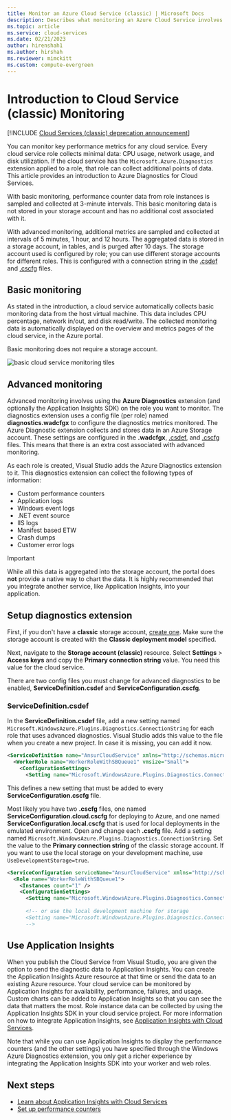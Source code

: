 ```yaml
---
title: Monitor an Azure Cloud Service (classic) | Microsoft Docs
description: Describes what monitoring an Azure Cloud Service involves and what some of your options are.
ms.topic: article
ms.service: cloud-services
ms.date: 02/21/2023
author: hirenshah1
ms.author: hirshah
ms.reviewer: mimckitt
ms.custom: compute-evergreen
---
```


# Introduction to Cloud Service (classic) Monitoring

[!INCLUDE [Cloud Services (classic) deprecation announcement](includes/deprecation-announcement.md)]

You can monitor key performance metrics for any cloud service. Every cloud service role collects minimal data: CPU usage, network usage, and disk utilization. If the cloud service has the `Microsoft.Azure.Diagnostics` extension applied to a role, that role can collect additional points of data. This article provides an introduction to Azure Diagnostics for Cloud Services.

With basic monitoring, performance counter data from role instances is sampled and collected at 3-minute intervals. This basic monitoring data is not stored in your storage account and has no additional cost associated with it.

With advanced monitoring, additional metrics are sampled and collected at intervals of 5 minutes, 1 hour, and 12 hours. The aggregated data is stored in a storage account, in tables, and is purged after 10 days. The storage account used is configured by role; you can use different storage accounts for different roles. This is configured with a connection string in the [.csdef](cloud-services-model-and-package.md#servicedefinitioncsdef) and [.cscfg](cloud-services-model-and-package.md#serviceconfigurationcscfg) files.


## Basic monitoring

As stated in the introduction, a cloud service automatically collects basic monitoring data from the host virtual machine. This data includes CPU percentage, network in/out, and disk read/write. The collected monitoring data is automatically displayed on the overview and metrics pages of the cloud service, in the Azure portal. 

Basic monitoring does not require a storage account. 

![basic cloud service monitoring tiles](media/cloud-services-how-to-monitor/basic-tiles.png)

## Advanced monitoring

Advanced monitoring involves using the **Azure Diagnostics** extension (and optionally the Application Insights SDK) on the role you want to monitor. The diagnostics extension uses a config file (per role) named **diagnostics.wadcfgx** to configure the diagnostics metrics monitored. The Azure Diagnostic extension collects and stores data in an Azure Storage account. These settings are configured in the **.wadcfgx**, [.csdef](cloud-services-model-and-package.md#servicedefinitioncsdef), and [.cscfg](cloud-services-model-and-package.md#serviceconfigurationcscfg) files. This means that there is an extra cost associated with advanced monitoring.

As each role is created, Visual Studio adds the Azure Diagnostics extension to it. This diagnostics extension can collect the following types of information:

* Custom performance counters
* Application logs
* Windows event logs
* .NET event source
* IIS logs
* Manifest based ETW
* Crash dumps
* Customer error logs

> [!IMPORTANT]
> While all this data is aggregated into the storage account, the portal does **not** provide a native way to chart the data. It is highly recommended that you integrate another service, like Application Insights, into your application.

## Setup diagnostics extension

First, if you don't have a **classic** storage account, [create one](../storage/common/storage-account-create.md). Make sure the storage account is created with the **Classic deployment model** specified.

Next, navigate to the **Storage account (classic)** resource. Select **Settings** > **Access keys** and copy the **Primary connection string** value. You need this value for the cloud service. 

There are two config files you must change for advanced diagnostics to be enabled, **ServiceDefinition.csdef** and **ServiceConfiguration.cscfg**.

### ServiceDefinition.csdef

In the **ServiceDefinition.csdef** file, add a new setting named `Microsoft.WindowsAzure.Plugins.Diagnostics.ConnectionString` for each role that uses advanced diagnostics. Visual Studio adds this value to the file when you create a new project. In case it is missing, you can add it now. 

```xml
<ServiceDefinition name="AnsurCloudService" xmlns="http://schemas.microsoft.com/ServiceHosting/2008/10/ServiceDefinition" schemaVersion="2015-04.2.6">
  <WorkerRole name="WorkerRoleWithSBQueue1" vmsize="Small">
    <ConfigurationSettings>
      <Setting name="Microsoft.WindowsAzure.Plugins.Diagnostics.ConnectionString" />
```

This defines a new setting that must be added to every **ServiceConfiguration.cscfg** file. 

Most likely you have two **.cscfg** files, one named **ServiceConfiguration.cloud.cscfg** for deploying to Azure, and one named **ServiceConfiguration.local.cscfg** that is used for local deployments in the emulated environment. Open and change each **.cscfg** file. Add a setting named `Microsoft.WindowsAzure.Plugins.Diagnostics.ConnectionString`. Set the value to the **Primary connection string** of the classic storage account. If you want to use the local storage on your development machine, use `UseDevelopmentStorage=true`.

```xml
<ServiceConfiguration serviceName="AnsurCloudService" xmlns="http://schemas.microsoft.com/ServiceHosting/2008/10/ServiceConfiguration" osFamily="4" osVersion="*" schemaVersion="2015-04.2.6">
  <Role name="WorkerRoleWithSBQueue1">
    <Instances count="1" />
    <ConfigurationSettings>
      <Setting name="Microsoft.WindowsAzure.Plugins.Diagnostics.ConnectionString" value="DefaultEndpointsProtocol=https;AccountName=mystorage;AccountKey=KWwkdfmskOIS240jnBOeeXVGHT9QgKS4kIQ3wWVKzOYkfjdsjfkjdsaf+sddfwwfw+sdffsdafda/w==" />
      
      <!-- or use the local development machine for storage
      <Setting name="Microsoft.WindowsAzure.Plugins.Diagnostics.ConnectionString" value="UseDevelopmentStorage=true" />
      -->
```

## Use Application Insights

When you publish the Cloud Service from Visual Studio, you are given the option to send the diagnostic data to Application Insights. You can create the Application Insights Azure resource at that time or send the data to an existing Azure resource. Your cloud service can be monitored by Application Insights for availability, performance, failures, and usage. Custom charts can be added to Application Insights so that you can see the data that matters the most. Role instance data can be collected by using the Application Insights SDK in your cloud service project. For more information on how to integrate Application Insights, see [Application Insights with Cloud Services](../azure-monitor/app/azure-web-apps-net-core.md).

Note that while you can use Application Insights to display the performance counters (and the other settings) you have specified through the Windows Azure Diagnostics extension, you only get a richer experience by integrating the Application Insights SDK into your worker and web roles.


## Next steps

- [Learn about Application Insights with Cloud Services](../azure-monitor/app/azure-web-apps-net-core.md)
- [Set up performance counters](diagnostics-performance-counters.md)




